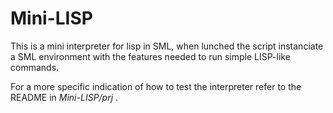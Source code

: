 # Mini-LISP
This is a mini interpreter for lisp in SML, when lunched the script instanciate a SML environment with the features needed to run simple LISP-like commands.

For a more specific indication of how to test the interpreter refer to the README in *Mini-LISP/prj* . 
